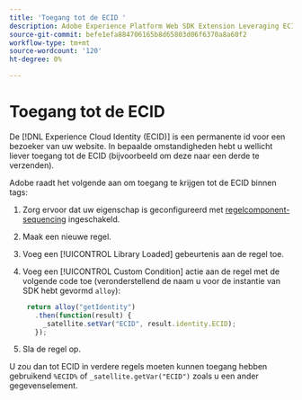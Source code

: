 ```yaml
---
title: 'Toegang tot de ECID '
description: Adobe Experience Platform Web SDK Extension Leveraging ECID in tags
source-git-commit: befe1efa884706165b8d65803d06f6370a8a60f2
workflow-type: tm+mt
source-wordcount: '120'
ht-degree: 0%

---
```



# Toegang tot de ECID

De [!DNL Experience Cloud Identity (ECID)] is een permanente id voor een bezoeker van uw website. In bepaalde omstandigheden hebt u wellicht liever toegang tot de ECID (bijvoorbeeld om deze naar een derde te verzenden).

Adobe raadt het volgende aan om toegang te krijgen tot de ECID binnen tags:

1. Zorg ervoor dat uw eigenschap is geconfigureerd met [regelcomponent-sequencing](../../tags/ui/managing-resources/rules.md#sequencing) ingeschakeld.
1. Maak een nieuwe regel.
1. Voeg een [!UICONTROL Library Loaded] gebeurtenis aan de regel toe.
1. Voeg een [!UICONTROL Custom Condition] actie aan de regel met de volgende code toe (veronderstellend de naam u voor de instantie van SDK hebt gevormd `alloy`):

   ```javascript
    return alloy("getIdentity")
      .then(function(result) {
        _satellite.setVar("ECID", result.identity.ECID);
      });
   ```

1. Sla de regel op.

U zou dan tot ECID in verdere regels moeten kunnen toegang hebben gebruikend `%ECID%` of `_satellite.getVar("ECID")` zoals u een ander gegevenselement.
